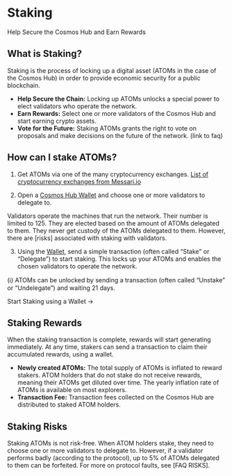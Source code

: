 # Staking

Help Secure the Cosmos Hub and Earn Rewards

## What is Staking?

Staking is the process of locking up a digital asset (ATOMs in the case of the Cosmos Hub) in order to provide economic security for a public blockchain.

- **Help Secure the Chain:** Locking up ATOMs unlocks a special power to elect validators who operate the network. 
- **Earn Rewards:** Select one or more validators of the Cosmos Hub and start earning crypto assets.
- **Vote for the Future:** Staking ATOMs grants the right to vote on proposals and make decisions on the future of the network. (link to faq)

## How can I stake ATOMs?

1. Get ATOMs via one of the many cryptocurrency exchanges.
[List of cryptocurrency exchanges from Messari.io](https://messari.io/asset/cosmos/exchanges)

2. Open a [Cosmos Hub Wallet](./wallet-explorers.md#wallets) and choose one or more validators to delegate to.

Validators operate the machines that run the network. Their number is limited to 125.
They are elected based on the amount of ATOMs delegated to them.
They never get custody of the ATOMs delegated to them. However, there are [risks] associated with staking with validators.

3. Using the [Wallet]((./wallet-explorers.md#wallets)), send a simple transaction (often called “Stake” or “Delegate”) to start staking. This locks up your ATOMs and enables the chosen validators to operate the network. 

(ℹ) ATOMs can be unlocked by sending a transaction (often called “Unstake” or “Undelegate”) and waiting 21 days.

Start Staking using a Wallet →

## Staking Rewards

When the staking transaction is complete, rewards will start generating immediately. At any time, stakers can send a transaction to claim their accumulated rewards, using a wallet.

- **Newly created ATOMs:** The total supply of ATOMs is inflated to reward stakers. ATOM holders that do not stake do not receive rewards, meaning their ATOMs get diluted over time.
The yearly inflation rate of ATOMs is available on most explorers.
- **Transaction Fee:** Transaction fees collected on the Cosmos Hub are distributed to staked ATOM holders.

## Staking Risks

Staking ATOMs is not risk-free. When ATOM holders stake, they need to choose one or more validators to delegate to. However, if a validator performs badly (according to the protocol), up to 5% of ATOMs delegated to them can be forfeited. For more on protocol faults, see [FAQ RISKS].
